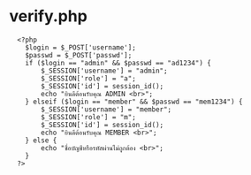 # verify.php
      <?php
        $login = $_POST['username'];
        $passwd = $_POST['passwd'];
        if ($login == "admin" && $passwd == "ad1234") {
            $_SESSION['username'] = "admin";
            $_SESSION['role'] = "a";
            $_SESSION['id'] = session_id();
            echo "ยินดีต้อนรับคุณ ADMIN <br>";
        } elseif ($login == "member" && $passwd == "mem1234") {
            $_SESSION['username'] = "member";
            $_SESSION['role'] = "m";
            $_SESSION['id'] = session_id();
            echo "ยินดีต้อนรับคุณ MEMBER <br>";
        } else {
            echo "ชื่อบัญชีหรือรหัสผ่านไม่ถูกต้อง <br>";
        }
      ?>
